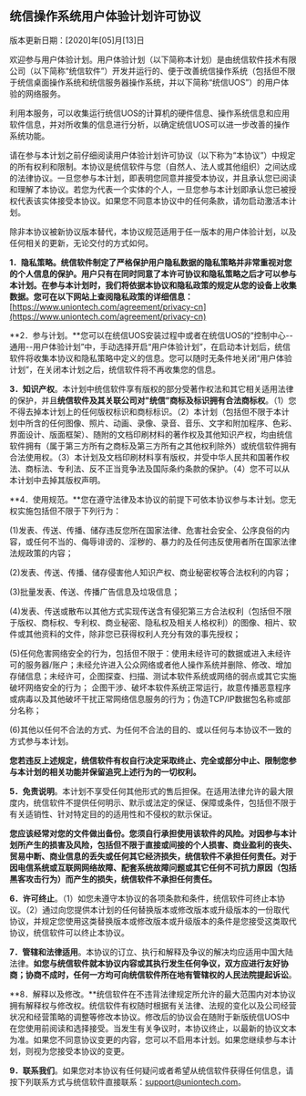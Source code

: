 ## 统信操作系统用户体验计划许可协议

版本更新日期：[2020]年[05]月[13]日

欢迎参与用户体验计划。用户体验计划（以下简称本计划）是由统信软件技术有限公司（以下简称“统信软件”）开发并运行的、便于改善统信操作系统（包括但不限于统信桌面操作系统和统信服务器操作系统，并以下简称“统信UOS”）的用户体验的网络服务。

利用本服务，可以收集运行统信UOS的计算机的硬件信息、操作系统信息和应用软件信息，并对所收集的信息进行分析，以确定统信UOS可以进一步改善的操作系统功能。

请在参与本计划之前仔细阅读用户体验计划许可协议（以下称为“本协议”）中规定的所有权利和限制。本协议是统信软件与您（自然人、法人或其他组织）之间达成的法律协议。一旦您参与本计划，即表明您同意并接受本协议，并且承认您已阅读和理解了本协议。若您为代表一个实体的个人，一旦您参与本计划即承认您已被授权代表该实体接受本协议。如果您不同意本协议中的任何条款，请勿启动激活本计划。

除非本协议被新协议版本替代，本协议规范适用于任一版本的用户体验计划，以及任何相关的更新，无论交付的方式如何。

 

**1．隐私策略。统信软件制定了严格保护用户隐私数据的隐私策略并非常重视对您的个人信息的保护。用户只有在同时同意了本许可协议和隐私策略之后才可以参与本计划。在参与本计划时，我们将依据本协议和隐私政策的规定从您的设备上收集数据。您可在以下网站上查阅隐私政策的详细信息：**[https://www.uniontech.com/agreement/privacy-cn](https://www.uniontech.com/agreement/privacy-cn)

**2．参与计划。**您可以在统信UOS安装过程中或者在统信UOS的“控制中心--通用--用户体验计划”中，手动选择开启“用户体验计划”，在启动本计划后，统信软件将收集本协议和隐私策略中定义的信息。您可以随时无条件地关闭“用户体验计划”，在关闭本计划之后，统信软件将不再收集您的信息。

**3．知识产权**。本计划中统信软件享有版权的部分受著作权法和其它相关适用法律的保护，并且**统信软件及其关联公司对"统信”商标及标识拥有合法商标权**。（1）您不得去掉本计划上的任何版权标识和商标标识。（2）本计划（包括但不限于本计划中所含的任何图像、照片、动画、录像、录音、音乐、文字和附加程序、色彩、界面设计、版面框架）、随附的文档印刷材料的著作权及其他知识产权，均由统信软件拥有（属于第三方所有之商标及第三方所有之其他权利除外）或统信软件拥有合法使用权。（3）本计划及文档印刷材料享有版权，并受中华人民共和国著作权法、商标法、专利法、反不正当竞争法及国际条约条款的保护。（4）您不可以从本计划中去掉其版权声明。

**4．使用规范。**您在遵守法律及本协议的前提下可依本协议参与本计划。您无权实施包括但不限于下列行为：

(1)发表、传送、传播、储存违反您所在国家法律、危害社会安全、公序良俗的内容，或任何不当的、侮辱诽谤的、淫秽的、暴力的及任何违反使用者所在国家法律法规政策的内容；

(2)发表、传送、传播、储存侵害他人知识产权、商业秘密权等合法权利的内容；

(3)批量发表、传送、传播广告信息及垃圾信息；

(4)发表、传送或散布以其他方式实现传送含有侵犯第三方合法权利（包括但不限于版权、商标权、专利权、商业秘密、隐私权及相关人格权利）的图像、相片、软件或其他资料的文件，除非您已获得权利人充分有效的事先授权； 

(5)任何危害网络安全的行为，包括但不限于：使用未经许可的数据或进入未经许可的服务器/账户；未经允许进入公众网络或者他人操作系统并删除、修改、增加存储信息；未经许可，企图探查、扫描、测试本软件系统或网络的弱点或其它实施破坏网络安全的行为； 企图干涉、破坏本软件系统正常运行，故意传播恶意程序或病毒以及其他破坏干扰正常网络信息服务的行为；伪造TCP/IP数据包名称或部分名称；

(6)其他以任何不合法的方式、为任何不合法的目的、或以任何与本协议不一致的方式参与本计划。

**您若违反上述规定，统信软件有权自行决定采取终止、完全或部分中止、限制您参与本计划的相关功能并保留追究上述行为的一切权利。**

**5．免责说明**。本计划不享受任何其他形式的售后担保。在适用法律允许的最大限度内，统信软件不提供任何明示、默示或法定的保证、保障或条件，包括但不限于有关适销性、针对特定目的的适用性和不侵权的默示保证。

**您应该经常对您的文件做出备份。您须自行承担使用该软件的风险。对因参与本计划所产生的损害及风险，包括但不限于直接或间接的个人损害、商业盈利的丧失、贸易中断、商业信息的丢失或任何其它经济损失，统信软件不承担任何责任。对于因电信系统或互联网网络故障、配套系统故障问题或其它任何不可抗力原因（包括黑客攻击行为）而产生的损失，统信软件不承担任何责任。**

**6．许可终止**。（1）如您未遵守本协议的各项条款和条件，统信软件可终止本协议。（2）通过向您提供本计划的任何替换版本或修改版本或升级版本的一份取代协议，并规定您使用这类替换版本或修改版本或升级版本的条件是您接受这类取代协议，统信软件可以终止本协议。

**7．管辖和法律适用**。本协议的订立、执行和解释及争议的解决均应适用中国大陆法律。**如您与统信软件就本协议内容或其执行发生任何争议，双方应进行友好协商；协商不成时，任何一方均可向统信软件所在地有管辖权的人民法院提起诉讼**。

**8．解释以及修改。**统信软件在不违背法律规定所允许的最大范围内对本协议拥有解释权与修改权。统信软件有权随时根据有关法律、法规的变化以及公司经营状况和经营策略的调整等修改本协议。修改后的协议会在随附于新版统信UOS中在您使用前阅读和选择接受。当发生有关争议时，本协议终止，以最新的协议文本为准。如果您不同意协议变更的内容，您可以不启用本计划。如果您继续参与本计划，则视为您接受本协议的变更。

**9．联系我们**。如果您对本协议有任何疑问或者希望从统信软件获得任何信息，请按下列联系方式与统信软件直接联系：support@uniontech.com。